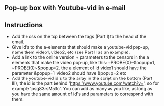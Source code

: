 ## Pop-up box with Youtube-vid in e-mail

## Instructions

-  Add the css on the top between the <style></style> tags (Part I) to the head of the email.
-  Give id's to the a-elements that should make a youtube-vid pop-up, name them video1, video2, etc (see Part II as an example).
-  Add a link to the online version + parameters to the censors in the a elements that make the video pop-up, like this: ~PROBE(0)~&popup=1, ~PROBE(0)~&popup=2. the a element of id video1 should have the parameter &popup=1, video2 should have &popup=2 etc
-  Add the youtube-vid id's to the array in the script on the bottom (Part III), the id is the part behind 'https://www.youtube.com/watch?v=', so for example 'psg83rsM53c'. You can add as many as you like, as long as you have the same amount of id's and parameters to correspond with them.
